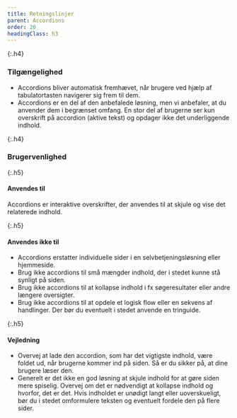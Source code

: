 ```yaml
---
title: Retningslinjer
parent: Accordions
order: 20
headingClass: h3
---
```

{:.h4}
### Tilgængelighed

- Accordions bliver automatisk fremhævet, når brugere ved hjælp af tabulatortasten navigerer sig frem til dem.
- Accordions er en del af den anbefalede løsning, men vi anbefaler, at du anvender dem i begrænset omfang. En stor del af brugerne ser kun overskrift på accordion (aktive tekst) og opdager ikke det underliggende indhold.

{:.h4}
### Brugervenlighed

{:.h5}
#### Anvendes til

Accordions er interaktive overskrifter, der anvendes til at skjule og vise det relaterede indhold.

{:.h5}
#### Anvendes ikke til

- Accordions erstatter individuelle sider i en selvbetjeningsløsning eller hjemmeside.
- Brug ikke accordions til små mængder indhold, der i stedet kunne stå synligt på siden.
- Brug ikke accordions til at kollapse indhold i fx søgeresultater eller andre længere oversigter.
- Brug ikke accordions til at opdele et logisk flow eller en sekvens af handlinger. Der bør du eventuelt i stedet anvende en tringuide.

{:.h5}
#### Vejledning

- Overvej at lade den accordion, som har det vigtigste indhold, være foldet ud, når brugerne kommer ind på siden. Så er du sikker på, at dine brugere læser den.
- Generelt er det ikke en god løsning at skjule indhold for at gøre siden mere spiselig. Overvej om det er nødvendigt at kollapse indhold og hvorfor, det er det. Hvis indholdet er unødigt langt eller uoverskueligt, bør du i stedet omformulere teksten og eventuelt fordele den på flere sider.
